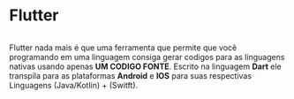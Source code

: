 <h1>Flutter </h1> 
<img href="https://iconape.com/wp-content/files/yb/61798/svg/flutter-logo.svg">


Flutter nada mais é que uma ferramenta que permite que você programando em uma linguagem consiga gerar codigos para as linguagens nativas usando apenas **UM CODIGO FONTE**. Escrito na linguagem **Dart** ele transpila para as plataformas **Android** e **IOS** para suas respectivas Linguagens (Java/Kotlin) + (Switft).

